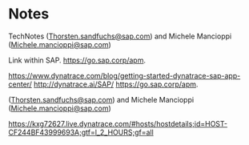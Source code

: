 # Notes
TechNotes
(Thorsten.sandfuchs@sap.com) and Michele Mancioppi (Michele.mancioppi@sap.com) 

Link within SAP.
https://go.sap.corp/apm. 


 https://www.dynatrace.com/blog/getting-started-dynatrace-sap-app-center/
 http://dynatrace.ai/SAP/
  https://go.sap.corp/apm.
  
  (Thorsten.sandfuchs@sap.com) and Michele Mancioppi (Michele.mancioppi@sap.com)
  
  
  https://kxg72627.live.dynatrace.com/#hosts/hostdetails;id=HOST-CF244BF43999693A;gtf=l_2_HOURS;gf=all
  
